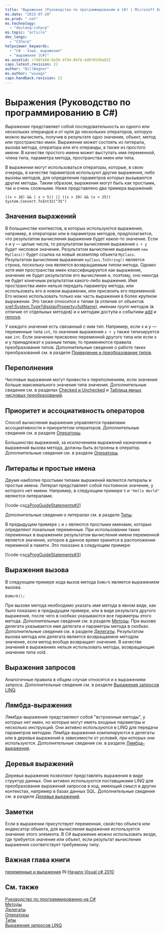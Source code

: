 ```yaml
---
title: "Выражения (Руководство по программированию в C#) | Microsoft Docs"
ms.date: "2015-07-20"
ms.prod: ".net"
ms.technology: 
  - "devlang-csharp"
ms.topic: "article"
dev_langs: 
  - "CSharp"
helpviewer_keywords: 
  - "C# - язык, выражения"
  - "выражения [C#]"
ms.assetid: c7d8feb0-0e58-4f94-8bf6-4d070550a832
caps.latest.revision: 22
author: "BillWagner"
ms.author: "wiwagn"
caps.handback.revision: 22
---
```

# Выражения (Руководство по программированию в C#)
*Выражение* представляет собой последовательность из одного или нескольких операндов и от нуля до нескольких операторов, которую можно вычислить, получив в результате одно значение, объект, метод или пространство имен.  Выражение может состоять из литерала, вызова метода, оператора или его операнды, а также из *простого имени*.  В качестве простого имени может выступать имя переменной, члена типа, параметра метода, пространства имен или типа.  
  
 В выражении могут использоваться операторы, которые, в свою очередь, в качестве параметров используют другие выражения, либо вызовы методов, для определения параметров которых вызываются другие методы. Таким образом, выражения могут быть как простыми, так и очень сложными.  Ниже представлено два примера выражений:  
  
```  
((x < 10) && ( x > 5)) || ((x > 20) && (x < 25))   
System.Convert.ToInt32("35")  
```  
  
## Значения выражений  
 В большинстве контекстов, в которых используются выражения, например, в операторах или в параметрах методов, предполагается, что результатом вычисления выражения будет какое\-то значение.  Если x и y — целые числа, то результатом вычисления выражения `x + y` будет числовое значение.  Результатом вычисления выражения `new MyClass()` будет ссылка на новый экземпляр объекта `MyClass`.  Результатом вычисления выражения `myClass.ToString()` является строка, поскольку она является возвращаемым типом метода.  Однако хотя имя пространства имен классифицируется как выражение, значение не будет результатом его вычисления и, поэтому, оно никогда не будет конечным результатом какого\-либо выражения.  Имя пространства имен нельзя передать параметру метода, или использовать его в новом выражении, или присвоить его переменной.  Его можно использовать только как часть выражения в более крупном выражении.  Это также относится к типам \(в отличие от объектов <xref:System.Type?displayProperty=fullName>\), именам групп методов \(в отличие от отдельных методов\) и к методам доступа к событиям [add](../../../csharp/language-reference/keywords/add.md) и [remove](../../../csharp/language-reference/keywords/remove.md).  
  
 У каждого значения есть связанный с ним тип.  Например, если x и y — переменные типа `int`, то значение выражения `x + y` также типизируется как `int`.  Если значение присвоено переменной другого типа или если x и y принадлежат к разным типам, то применяются правила преобразования типов.  Дополнительные сведения о работе таких преобразований см. в разделе [Приведение и преобразование типов](../../../csharp/programming-guide/types/casting-and-type-conversions.md).  
  
## Переполнения  
 Числовые выражения могут привести к переполнениям, если значение больше максимального значения типа значения.  Дополнительные сведения см. в разделах [Checked и Unchecked](../../../csharp/language-reference/keywords/checked-and-unchecked.md) и [Таблица явных числовых преобразований](../../../csharp/language-reference/keywords/explicit-numeric-conversions-table.md).  
  
## Приоритет и ассоциативность операторов  
 Способ вычисления выражения управляется правилами ассоциативности и приоритетом операторов.  Дополнительные сведения см. в разделе [Операторы](../../../csharp/programming-guide/statements-expressions-operators/operators.md).  
  
 Большинство выражений, за исключением выражений назначения и выражений вызова метода, должны быть встроены в оператор.  Дополнительные сведения см. в разделе [Операторы](../../../csharp/programming-guide/statements-expressions-operators/statements.md).  
  
## Литералы и простые имена  
 Двумя наиболее простыми типами выражений являются литералы и простые имена.  Литерал представляет собой постоянное значение, у которого нет имени.  Например, в следующем примере `5` и `"Hello World"` являются литералами.  
  
 [!code-cs[csProgGuideStatements#2](../../../csharp/programming-guide/classes-and-structs/codesnippet/CSharp/expressions_1.cs)]  
  
 Дополнительные сведения о литералах см. в разделе [Типы](../../../csharp/language-reference/keywords/types.md).  
  
 В предыдущем примере `i` и `s` являются простыми именами, которые определяют локальные переменные.  При использовании таких переменных в выражениях результатом вычисления имени переменной является значение, которое в данное время хранится в расположении переменой в памяти.  Это показано в следующем примере:  
  
 [!code-cs[csProgGuideStatements#3](../../../csharp/programming-guide/classes-and-structs/codesnippet/CSharp/expressions_2.cs)]  
  
## Выражения вызова  
 В следующем примере кода вызов метода `DoWork` является выражением вызова.  
  
```  
DoWork();  
```  
  
 При вызове метода необходимо указать имя метода в явном виде, как было показано в предыдущем примере, или в виде результата другого выражения, после чего в скобках указываются все параметры этого метода.  Дополнительные сведения см. в разделе [Методы](../../../csharp/programming-guide/classes-and-structs/methods.md).  При вызове делегата указывается имя делегата и параметры метода в скобках.  Дополнительные сведения см. в разделе [Делегаты](../../../csharp/programming-guide/delegates/index.md).  Результатом вызова метода или делегата является возвращаемое методом значение, если метод вообще возвращает значение.  В качестве значений в выражениях нельзя использовать методы, возвращающие значение типа void.  
  
## Выражения запросов  
 Аналогичные правила в общем случае относятся и к выражениям запроса.  Дополнительные сведения см. в разделе [Выражения запросов LINQ](../../../csharp/programming-guide/linq-query-expressions/index.md).  
  
## Лямбда\-выражения  
 Лямбда\-выражения представляют собой "встроенные методы", у которых нет имен, но которые могут иметь входные параметры и несколько инструкций.  Они активно используются в LINQ для передачи параметров методам.  Лямбда\-выражения компилируются в делегаты или в деревья выражений в зависимости от условий, при которых они используются.  Дополнительные сведения см. в разделе [Лямбда\-выражения](../../../csharp/programming-guide/statements-expressions-operators/lambda-expressions.md).  
  
## Деревья выражений  
 Деревья выражения позволяют представлять выражения в виде структур данных.  Они активно используются поставщиками LINQ для преобразования выражений запросов в код, имеющий смысл в других контекстах, например в базах данных SQL.  Дополнительные сведения см. в разделе [Деревья выражений](../Topic/Expression%20Trees%20\(C%23%20and%20Visual%20Basic\).md).  
  
## Заметки  
 Если в выражении присутствует переменная, свойство объекта или индексатор объекта, для вычисления выражения используется значение этого элемента.  В C\# выражение можно использовать везде, где требуется значение или объект, если результат вычисления выражения соответствует требуемому типу.  
  
## Важная глава книги  
 [переменные и выражения](http://go.microsoft.com/fwlink/?LinkId=221228) IN [Начало Visual c\# 2010](http://go.microsoft.com/fwlink/?LinkId=221214)  
  
## См. также  
 [Руководство по программированию на C\#](../../../csharp/programming-guide/index.md)   
 [Методы](../../../csharp/programming-guide/classes-and-structs/methods.md)   
 [Делегаты](../../../csharp/programming-guide/delegates/index.md)   
 [Операторы](../../../csharp/programming-guide/statements-expressions-operators/operators.md)   
 [Типы](../../../csharp/programming-guide/types/index.md)   
 [Выражения запросов LINQ](../../../csharp/programming-guide/linq-query-expressions/index.md)